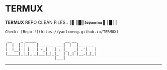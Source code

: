 # TERMUX
**TERMUX** REPO CLEAN FILES.. ║▌║█║𝖉𝖔𝖕𝖆𝖒𝖎𝖓𝖆 ▌│█│║

```
Check: [Repo!!](https://yanlimeng.github.io/TERMUX) 
```

```
 __    _ _____             __ __         
|  |  |_|     |___ ___ ___|  |  |___ ___ 
|  |__| | | | | -_|   | . |_   _| .'|   |
|_____|_|_|_|_|___|_|_|_  | |_| |__,|_|_|
                      |___|              
```

<hr>

